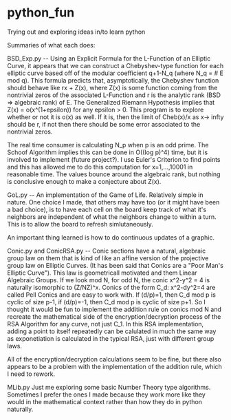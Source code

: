 # python_fun
Trying out and exploring ideas in/to learn python



Summaries of what each does:

BSD_Exp.py --
Using an Explicit Formula for the L-Function of an Elliptic Curve, it appears that we can construct a Chebyshev-type function for each elliptic curve based off of the modular coefficient q+1-N_q (where N_q = # E mod q). This formula predicts that, asymptotically, the Chebyshev function should behave like rx + Z(x), where Z(x) is some function coming from the nontrivial zeros of the associated L-Function and r is the analytic rank (BSD => algebraic rank) of E. The Generalized Riemann Hypothesis implies that Z(x) = o(x^(1+epsilon)) for any epsilon > 0. This program is to explore whether or not it is o(x) as well. If it is, then the limit of Cheb(x)/x as x-> infty should be r, if not then there should be some error associated to the nontrivial zeros.

The real time consumer is calculating N_p when p is an odd prime. The Schoof Algorithm implies this can be done in O((log p)^4) time, but it is involved to implement (future project?). I use Euler's Criterion to find points and this has allowed me to do this computation for x=1,...,10001 in reasonable time. The values bounce around the algebraic rank, but nothing is conclusive enough to make a conjecture about Z(x).

GoL.py --
An implementation of the Game of Life. Relatively simple in nature. One choice I made, that others may have too (or it might have been a bad choice), is to have each cell on the board keep track of what it's neighbors are independent of what the neighbors change to within a turn. This is to allow the board to refresh simlutaneously.

An important thing learned is how to do continuous updates of a graphic.

Conic.py and ConicRSA.py --
Conic sections have a natural, algebraic group law on them that is kind of like an affine version of the projective group law on Elliptic Curves. (It has been said that Conics are a "Poor Man's Elliptic Curve"). This law is geometricall motivated and them Linear Algebraic Groups. If we look mod N, for odd N, the conic x^2-y^2 = 4 is naturally isomorphic to (Z/NZ)^x. Conics of the form C_d: x^2-dy^2=4 are called Pell Conics and are easy to work with. If (d/p)=1, then C_d mod p is cyclic of size p-1, if (d/p)=-1, then C_d mod p is cyclic of size p+1. So I thought it would be fun to implement the addition rule on conics mod N and recreate the mathematical side of the encryption/decryption process of the RSA Algorithm for any curve, not just C_1. In this RSA implementation, adding a point to itself repeatedly can be calulated in much the same way as exponetiation is calculated in the typical RSA, just with different group laws.

All of the encryption/decryption calculations seem to be fine, but there also appears to be a problem with the implementation of the addition rule, which I need to rework.

MLib.py
Just me exploring some basic Number Theory type algorithms. Sometimes I prefer the ones I made because they work more like they would in the mathematical context rather than how they do in python naturally.


